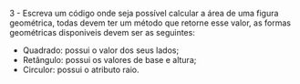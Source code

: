 3 - Escreva um código onde seja possível calcular a área de uma figura geométrica, todas devem ter um método que retorne esse valor, as formas geométricas disponiveis devem ser as seguintes:

- Quadrado: possui o valor dos seus lados;
- Retângulo: possui os valores de base e altura;
- Circulor: possui o atributo raio.
